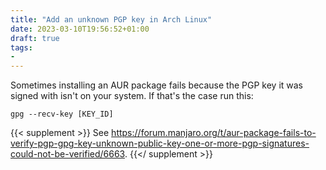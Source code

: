 ```yaml
---
title: "Add an unknown PGP key in Arch Linux"
date: 2023-03-10T19:56:52+01:00
draft: true
tags: 
- 
---
```


Sometimes installing an AUR package fails because the PGP key it was signed with isn't on your system. If that's the case run this:

```shell
gpg --recv-key [KEY_ID]
```

{{< supplement >}}
See <https://forum.manjaro.org/t/aur-package-fails-to-verify-pgp-gpg-key-unknown-public-key-one-or-more-pgp-signatures-could-not-be-verified/6663>.
{{</ supplement >}}
